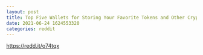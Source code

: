 ```yaml
--- 
layout: post 
title: Top Five Wallets for Storing Your Favorite Tokens and Other Cryptos 
date: 2021-06-24 1624553320 
categories: reddit 
--- 
```

https://redd.it/o74tqx